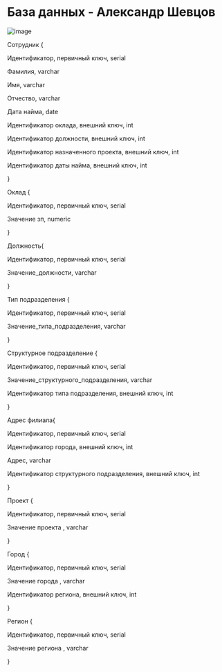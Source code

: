# База данных - Александр Шевцов
![image](https://github.com/aztecprod/Databse/assets/25949605/717afa94-1c2c-41ff-b0f3-dda3ec1ae0e5)

Сотрудник {

Идентификатор, первичный ключ, serial

Фамилия, varchar

Имя, varchar

Отчество, varchar

Дата найма, date

Идентификатор оклада, внешний ключ, int 

Идентификатор должности, внешний ключ, int 

Идентификатор назначенного проекта, внешний ключ, int

Идентификатор даты найма, внешний ключ, int

}

Оклад {

Идентификатор, первичный ключ, serial

Значение зп, numeric

}

Должность{

Идентификатор, первичный ключ, serial

Значение_должности, varchar

}

Тип подразделения {

Идентификатор, первичный ключ, serial

Значение_типа_подразделения, varchar

}

Структурное подразделение {

Идентификатор, первичный ключ, serial

Значение_структурного_подразделения, varchar

Идентификатор типа подразделения, внешний ключ, int

}

Адрес филиала{

Идентификатор, первичный ключ, serial

Идентификатор города, внешний ключ, int

Адрес, varchar

Идентификатор структурного подразделения, внешний ключ, int

}

Проект {  

Идентификатор, первичный ключ, serial

Значение проекта , varchar

}

Город {  

Идентификатор, первичный ключ, serial

Значение города , varchar

Идентификатор региона, внешний ключ, int

}

Регион {  

Идентификатор, первичный ключ, serial

Значение региона , varchar

}


